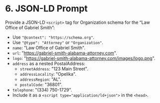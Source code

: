 <!--
File: prompts/6-jsonld.md
Version: 1.0.0
Created: 2025-07-12
Modified: 2025-07-12
-->

# 6. JSON-LD Prompt

Provide a JSON-LD `<script>` tag for Organization schema for the “Law Office of Gabriel Smith”:
- Use `"@context": "https://schema.org"`.
- Use `"@type": "Attorney"` or `"Organization"`.
- `name`: "Law Office of Gabriel Smith".
- `url`: "https://gabriel-smith-alabama-attorney.com".
- `logo`: "https://gabriel-smith-alabama-attorney.com/images/logo.png".
- `address` as a nested PostalAddress:
  - `streetAddress`: "123 Main Street".
  - `addressLocality`: "Opelika".
  - `addressRegion`: "AL".
  - `postalCode`: "36801".
- `telephone`: "(334) 750-1729".
- Include it as a `<script type="application/ld+json">` in the `<head>`.

